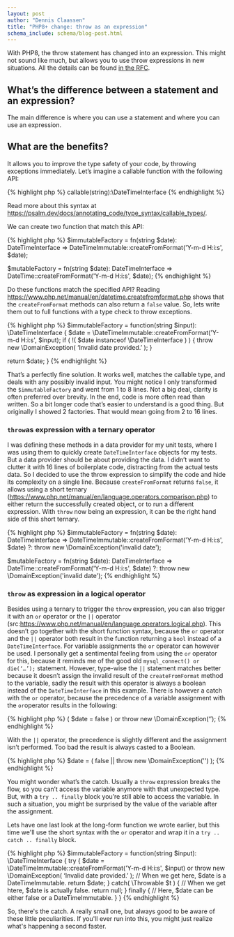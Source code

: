 ```yaml
---
layout: post
author: "Dennis Claassen"
title: "PHP8+ change: throw as an expression"
schema_include: schema/blog-post.html
---
```


With PHP8, the throw statement has changed into an expression. This might not sound like much, but allows you to use throw expressions in new situations. All the details can be found [in the RFC](https://wiki.php.net/rfc/throw_expression).

## What’s the difference between a statement and an expression?

The main difference is where you can use a statement and where you can use an expression.

## What are the benefits?

It allows you to improve the type safety of your code, by throwing exceptions immediately. Let’s imagine a callable function with the following API:

{% highlight php %}
callable(string):\DateTimeInterface
{% endhighlight %}

Read more about this syntax at https://psalm.dev/docs/annotating_code/type_syntax/callable_types/.

We can create two function that match this API:

{% highlight php %}
$immutableFactory = fn(string $date): DateTimeInterface => DateTimeImmutable::createFromFormat('Y-m-d H:i:s', $date);

$mutableFactory = fn(string $date): DateTimeInterface => DateTime::createFromFormat('Y-m-d H:i:s', $date);
{% endhighlight %}

Do these functions match the specified API?
Reading https://www.php.net/manual/en/datetime.createfromformat.php shows that the `createFromFormat` methods can also return a `false` value. So, lets write them out to full functions with a type check to throw exceptions.

{% highlight php %}
$immutableFactory = function(string $input): \DateTimeInterface {
    $date = \DateTimeImmutable::createFromFormat('Y-m-d H:i:s', $input);
  if ( !( $date instanceof \DateTimeInterface ) ) {
    throw new \DomainException( ‘Invalid date provided.’ );
  }

  return $date;
}
{% endhighlight %}

That’s a perfectly fine solution. It works well, matches the callable type, and deals with any possibly invalid input. You might notice I only transformed the `$immutableFactory` and went from 1 to 8 lines. Not a big deal, clarity is often preferred over brevity. In the end, code is more often read than written. So a bit longer code that’s easier to understand is a good thing. But originally I showed 2 factories. That would mean going from 2 to 16 lines.

### `throw`as expression with a ternary operator

I was defining these methods in a data provider for my unit tests, where I was using them to quickly create `DateTimeInterface` objects for my tests. But a data provider should be about providing the data. I didn’t want to clutter it with 16 lines of boilerplate code, distracting from the actual tests data. So I decided to use the throw expression to simplify the code and hide its complexity on a single line. Because `createFromFormat` returns `false`, it allows using a short ternary (https://www.php.net/manual/en/language.operators.comparison.php) to either return the successfully created object, or to run a different expression. With `throw` now being an expression, it can be the right hand side of this short ternary.

{% highlight php %}
$immutableFactory = fn(string $date): DateTimeInterface => DateTimeImmutable::createFromFormat('Y-m-d H:i:s', $date) ?: throw new \DomainException('invalid date');

$mutableFactory = fn(string $date): DateTimeInterface => DateTime::createFromFormat('Y-m-d H:i:s', $date) ?: throw new \DomainException('invalid date');
{% endhighlight %}


### `throw` as expression in a logical operator

Besides using a ternary to trigger the `throw` expression, you can also trigger it with an `or` operator or the `||` operator (src:https://www.php.net/manual/en/language.operators.logical.php). This doesn’t go together with the short function syntax, because the `or` operator and the `||` operator both result in the function returning a `bool` instead of a `DateTimeInterface`. For variable assignments the `or` operator can however be used. I personally get a sentimental feeling from using the `or` operator for this, because it reminds me of the good old `mysql_connect() or die(‘…’);` statement. However, type-wise the `||` statement matches better because it doesn’t assign the invalid result of the `createFromFormat` method to the variable, sadly the result with this operator is always a boolean instead of the `DateTimeInterface` in this example. There is however a catch with the `or` operator, because the precedence of a variable assignment with the `or`operator results in the following:

{% highlight php %}
( $date = false ) or throw new \DomainException(‘’);
{% endhighlight %}

With the `||` operator, the precedence is slightly different and the assignment isn’t performed. Too bad the result is always casted to a Boolean.

{% highlight php %}
 $date = ( false || throw new \DomainException('') );
{% endhighlight %}

You might wonder what’s the catch. Usually a `throw` expression breaks the flow, so you can’t access the variable anymore with that unexpected type. But, with a `try .. finally` block you’re still able to access the variable. In such a situation, you might be surprised by the value of the variable after the assignment.

Lets have one last look at the long-form function we wrote earlier, but this time we'll use the short syntax with the `or` operator and wrap it in a `try .. catch .. finally` block.

{% highlight php %}
$immutableFactory = function(string $input): \DateTimeInterface {
  try {
    $date = \DateTimeImmutable::createFromFormat('Y-m-d H:i:s', $input) or throw new \DomainException( ‘Invalid date provided.’ );
    // When we get here, $date is a DateTimeImmutable.
    return $date;
  }
  catch( \Throwable $t ) {
    // When we get htere, $date is actually false.
    return null;
  }
  finally {
    // Here, $date can be either false or a DateTimeImmutable.
  }
}
{% endhighlight %}

So, there's the catch. A really small one, but always good to be aware of these little peculiarities. If you'll ever run into this, you might just realize what's happening a second faster.
